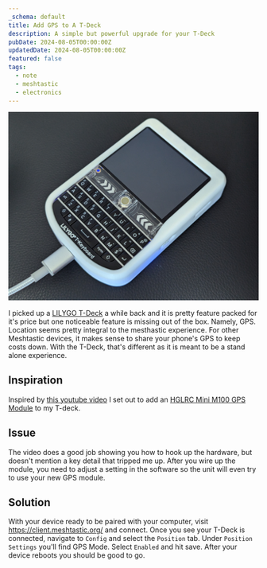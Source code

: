 ```yaml
---
_schema: default
title: Add GPS to A T-Deck
description: A simple but powerful upgrade for your T-Deck
pubDate: 2024-08-05T00:00:00Z
updatedDate: 2024-08-05T00:00:00Z
featured: false
tags:
  - note
  - meshtastic
  - electronics
---
```


![T-Deck](./tdeck.jpg)

I picked up a [LILYGO T-Deck](https://amzn.to/3SAIfZ6) a while back and it is
pretty feature packed for it's price but one noticeable feature is missing out of
the box. Namely, GPS. Location seems pretty integral to the mesthastic
experience. For other Meshtastic devices, it makes sense to share your phone's
GPS to keep costs down. With the T-Deck, that's different as it is meant to be a
stand alone experience.

## Inspiration

Inspired by [this youtube
video](https://www.youtube.com/watch?v=sNMCQYCeJcU) I set out to add an
[HGLRC Mini M100 GPS Module](https://amzn.to/4ckvZTI) to my T-deck.

## Issue

The video does a good job showing you how to hook up the hardware, but doesn't
mention a key detail that tripped me up. After you wire up the module, you need
to adjust a setting in the software so the unit will even try to use your new
GPS module.

## Solution

With your device ready to be paired with your computer, visit
https://client.meshtastic.org/ and connect. Once you see your T-Deck is connected,
navigate to `Config` and select the `Position` tab. Under `Position Settings`
you'll find GPS Mode. Select `Enabled` and hit save. After your device reboots you
should be good to go.
